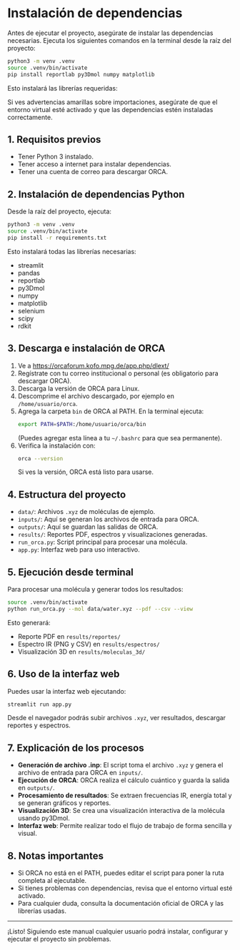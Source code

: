 # Instalación de dependencias

Antes de ejecutar el proyecto, asegúrate de instalar las dependencias necesarias. Ejecuta los siguientes comandos en la terminal desde la raíz del proyecto:

```bash
python3 -m venv .venv
source .venv/bin/activate
pip install reportlab py3Dmol numpy matplotlib
```

Esto instalará las librerías requeridas:

Si ves advertencias amarillas sobre importaciones, asegúrate de que el entorno virtual esté activado y que las dependencias estén instaladas correctamente.
## 1. Requisitos previos

- Tener Python 3 instalado.
- Tener acceso a internet para instalar dependencias.
- Tener una cuenta de correo para descargar ORCA.

## 2. Instalación de dependencias Python

Desde la raíz del proyecto, ejecuta:

```bash
python3 -m venv .venv
source .venv/bin/activate
pip install -r requirements.txt
```

Esto instalará todas las librerías necesarias:
- streamlit
- pandas
- reportlab
- py3Dmol
- numpy
- matplotlib
- selenium
- scipy
- rdkit

## 3. Descarga e instalación de ORCA

1. Ve a https://orcaforum.kofo.mpg.de/app.php/dlext/
2. Regístrate con tu correo institucional o personal (es obligatorio para descargar ORCA).
3. Descarga la versión de ORCA para Linux.
4. Descomprime el archivo descargado, por ejemplo en `/home/usuario/orca`.
5. Agrega la carpeta `bin` de ORCA al PATH. En la terminal ejecuta:
	```bash
	export PATH=$PATH:/home/usuario/orca/bin
	```
	(Puedes agregar esta línea a tu `~/.bashrc` para que sea permanente).
6. Verifica la instalación con:
	```bash
	orca --version
	```
	Si ves la versión, ORCA está listo para usarse.

## 4. Estructura del proyecto

- `data/`: Archivos `.xyz` de moléculas de ejemplo.
- `inputs/`: Aquí se generan los archivos de entrada para ORCA.
- `outputs/`: Aquí se guardan las salidas de ORCA.
- `results/`: Reportes PDF, espectros y visualizaciones generadas.
- `run_orca.py`: Script principal para procesar una molécula.
- `app.py`: Interfaz web para uso interactivo.

## 5. Ejecución desde terminal

Para procesar una molécula y generar todos los resultados:

```bash
source .venv/bin/activate
python run_orca.py --mol data/water.xyz --pdf --csv --view
```

Esto generará:
- Reporte PDF en `results/reportes/`
- Espectro IR (PNG y CSV) en `results/espectros/`
- Visualización 3D en `results/moleculas_3d/`

## 6. Uso de la interfaz web

Puedes usar la interfaz web ejecutando:

```bash
streamlit run app.py
```

Desde el navegador podrás subir archivos `.xyz`, ver resultados, descargar reportes y espectros.

## 7. Explicación de los procesos

- **Generación de archivo .inp**: El script toma el archivo `.xyz` y genera el archivo de entrada para ORCA en `inputs/`.
- **Ejecución de ORCA**: ORCA realiza el cálculo cuántico y guarda la salida en `outputs/`.
- **Procesamiento de resultados**: Se extraen frecuencias IR, energía total y se generan gráficos y reportes.
- **Visualización 3D**: Se crea una visualización interactiva de la molécula usando py3Dmol.
- **Interfaz web**: Permite realizar todo el flujo de trabajo de forma sencilla y visual.

## 8. Notas importantes

- Si ORCA no está en el PATH, puedes editar el script para poner la ruta completa al ejecutable.
- Si tienes problemas con dependencias, revisa que el entorno virtual esté activado.
- Para cualquier duda, consulta la documentación oficial de ORCA y las librerías usadas.

---

¡Listo! Siguiendo este manual cualquier usuario podrá instalar, configurar y ejecutar el proyecto sin problemas.
